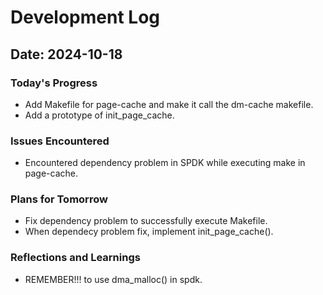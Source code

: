 # Development Log

## Date: 2024-10-18

### Today's Progress
- Add Makefile for page-cache and make it call the dm-cache makefile.
- Add a prototype of init_page_cache.

### Issues Encountered
- Encountered dependency problem in SPDK while executing make in page-cache.

### Plans for Tomorrow
- Fix dependency problem to successfully execute Makefile.
- When dependecy problem fix, implement init_page_cache().

### Reflections and Learnings
- REMEMBER!!! to use dma_malloc() in spdk.